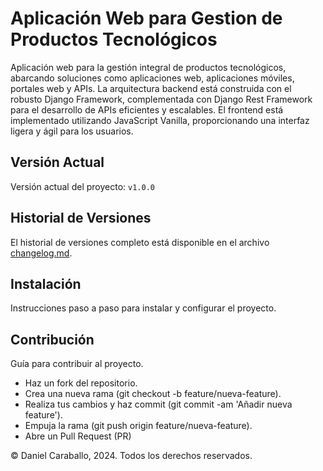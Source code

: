 # Aplicación Web para Gestion de Productos Tecnológicos

<!--Breve descripción del proyecto y su propósito.-->
Aplicación web para la gestión integral de productos tecnológicos, abarcando soluciones como aplicaciones web, aplicaciones móviles, portales web y APIs. La arquitectura backend está construida con el robusto Django Framework, complementada con Django Rest Framework para el desarrollo de APIs eficientes y escalables. El frontend está implementado utilizando JavaScript Vanilla, proporcionando una interfaz ligera y ágil para los usuarios.

## Versión Actual

Versión actual del proyecto: `v1.0.0`

## Historial de Versiones

El historial de versiones completo está disponible en el archivo [changelog.md](changelog.md).

## Instalación

Instrucciones paso a paso para instalar y configurar el proyecto.

## Contribución

Guía para contribuir al proyecto.

- Haz un fork del repositorio.
- Crea una nueva rama (git checkout -b feature/nueva-feature).
- Realiza tus cambios y haz commit (git commit -am 'Añadir nueva feature').
- Empuja la rama (git push origin feature/nueva-feature).
- Abre un Pull Request (PR)

© Daniel Caraballo, 2024. Todos los derechos reservados.